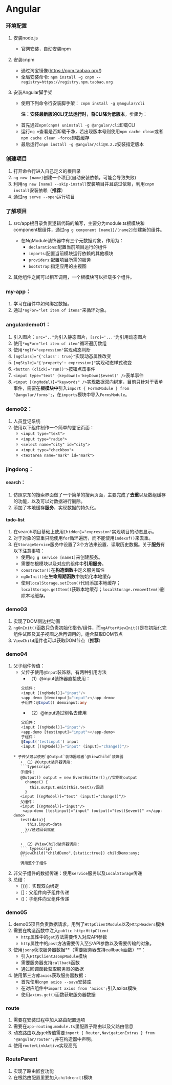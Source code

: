 # Angular
### 环境配置
1. 安装node.js
   
    - 官网安装，自动安装npm
2. 安装cnpm
    - 通过淘宝镜像(https://npm.taobao.org/)
    - 全局安装命令:
`npm install -g cnpm --registry=https://registry.npm.taobao.org`
3. 安装Angular脚手架
    - 使用下列命令行安装脚手架：
    `cnpm install -g @angular/cli`

	  **注：安装最新版的CLI无法运行时，将CLI降为低版本**，步骤为：
    
    * 首先通过`npm(cnpm) uninstall -g @angular/cli`卸载CLI
    * 运行`ng v`查看是否卸载干净，若出现版本号则使用`npm cache clean`或者`npm cache clean -force`卸载缓存
    * 最后运行`cnpm install -g @angular/cli@8.2.2`安装指定版本

### 创建项目
1. 打开命令行进入自己定义的根目录
2. `ng new [name]`创建一个项目(自动安装依赖，可能会导致失败)
3. 利用`ng new [name] --skip-install`安装项目并且跳过依赖，利用`cnpm install`安装依赖（**推荐**）
4. 通过`ng serve --open`运行项目

### 了解项目
1. src/app根目录负责逻辑代码的编写，主要分为module.ts根模块和component根组件，通过`ng g component [name1]/[name2]`创建新的组件。
    - 在NgModule装饰器中有三个元数据对象，作用为：
    	 * `declarations`:配置当前项目运行的组件
    	 * `imports`:配置当前模块运行依赖的其他模块
    	 * `providers`:配置项目所需的服务
    	 * `bootstrap`:指定应用的主视图
    
2. 其他组件之间可以相互调用，一个根模块可以挂载多个组件。

### my-app：
1. 学习在组件中如何绑定数据。
2. 通过`*ngFor="let item of items"`来循环对象。
### angulardemo01：
1. 引入图片：`src=".."`为引入静态图片，`[src]='...'`为引用动态图片
2. 使用`*ngFor="let item of item"`循环遍历数组
3. 使用`*ngIf="expression"`实现动态判断
4. `[ngClass]="{'class': true}"`实现动态属性改变
5. `[ngStyle]="{'property': expression}"`实现动态样式改变
6. `<button (click)='run()'>`按钮点击事件
7. `<input type="text" (keydown)='keyDown($event)' />`表单事件
8. `<input [(ngModel)]="keywords" />`实现数据双向绑定，目前只针对于表单事件，需要在**根模块中**引入`import { FormsModule } from '@angular/forms';`，在`imports`模块中导入`FormsModule`。
### demo02：
1. 人员登记系统
2. 使用以下组件制作一个简单的登记页面：
	 * `<input type="text">`
	 * `<input type="radio">`
	 * `<select name="city" id="city">`
	 * `<input type="checkbox">`
	 * `<textarea name="mark" id="mark">`
### jingdong：
#### search：
1. 仿照京东的搜索界面做了一个简单的搜索页面，主要完成了**去重**以及数组缓存的功能，以及可以对数据进行删除。
2. 添加了本地缓存**服务**，实现数据的持久化。
#### todo-list
1. 在search项目基础上使用`[hidden]="expression"`实现项目的动态显示。
2. 对于对象的查重只能使用`for`循环遍历，而不能使用`indexof()`来去重。
3. 在`StorageService`服务中设置了3个方法来设置、读取历史数据。关于**服务**有以下注意事项：
	+ 使用`ng g service [name1]`来创建服务。
	+ 需要在根模块以及对应的组件中**引用服务**。
	+ `constructor()`在**构造函数**中定义服务属性
	+ `ngOnInit()`在**生命周期函数**中初始化本地缓存
	+ 使用`localStorage.setItem()`代码添加本地缓存；`localStorage.getItem()`获取本地缓存；`localStorage.removeItem()`删除本地缓存。
### demo03
1. 实现了DOM侧边栏动画
2. `ngOnInit()`函数只负责初始化指令/组件，而`ngAfterViewInit()`是在初始化完组件试图及其子视图之后再调用的，适合获取DOM节点
3. `ViewChild`组件也可以获取DOM节点（**推荐**）
### demo04
1. 父子组件传值：
	* 父传子使用`@Input`装饰器，有两种引用方法
		- （1）@input装饰器直接使用：
		```typescript
		父组件：
		<input [(ngModel)]="input"/>
		<app-demo [demoinput]="input"></app-demo>
		子组件：@Input() demoinput:any
		```
		- （2）@input通过别名去使用
		```typescript
		父组件：
        <input [(ngModel)]="input"/>
        <app-demo [testinput]="input"></app-demo>
        子组件：
        @Input('testinput') input
        <input [(ngModel)]="input" (input)="change()"/>
     ```
	* 子传父可以使用`@Output`装饰器或者`@ViewChild`装饰器
		+ （1）@Output装饰器调用：
		```typescript
		子组件：
        @Output() output = new EventEmitter();//实例化output
          change() {
            this.output.emit(this.test)//回调
          }
        <input [(ngModel)]="test" (input)="change()"/>
        父组件：
        <input [(ngModel)]="input"/>
         <app-demo [testinput]="input" (output)="test($event)" ></app-demo>
        test(data){
           this.input=data
          }//通过回调赋值
		```

		+ （2）@ViewChild装饰器调用：
		``` typescript
		@ViewChild("childDemo",{static:true}) childDemo:any;
		```
		调用整个子组件
2. 非父子组件的数据传递：使用`service`服务以及`LocalStorage`传递
3. 总结：
	- [()]：实现双向绑定
	- []：父组件向子组件传递
	- ()：子组件向父组件传递 

### demo05
1. demo05项目负责数据请求，用到了`HttpClientModule`以及`HttpHeaders`模块
2. 需要在构造函数中注入`public http:HttpClient`
	* `http`属性中的`get`方法需要传入对应API参数
	* `http`属性中的`post`方法需要传入至少API参数以及需要传输的对象。
3. 使用`jsonp`获取服务器数据**（需要服务器支持callback函数）**：
	* 引入`HttpClientJsonpModule`模块
	* 需要服务器支持`callback`函数
	* 通过回调函数获取服务器的数据
4. 使用第三方库`axios`获取服务器数据：
	- 首先使用`cnpm axios --save`安装库
	- 在对应组件中`import axios from 'axios';`引入axios模块
	- 使用`axios.get()`函数获取服务器数据

### route
1. 需要在安装过程中加入路由配置选项
2. 需要在`app-routing.module.ts`里配置子路由以及父路由信息
3. 动态路由以及get传值需要`import { Router,NavigationExtras } from '@angular/router';`并在构造器中声明。
4. 使用`routerLinkActive`实现高亮

### RouteParent
1. 实现了路由嵌套功能
2. 在根路由配置里要加入`children:[]`模块